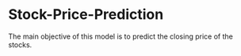 # Stock-Price-Prediction
The main objective of this model is to predict the closing price of the stocks.
